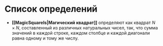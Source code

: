 # Список определений
- **[[MagicSquareIs|Магический квадрат]]** определяют как квадрат $N \times N$, составленный из различных натуральных чисел, так, что сумма значений в каждой строке, каждом столбце и каждой диагонали равна одному и тому же числу.
